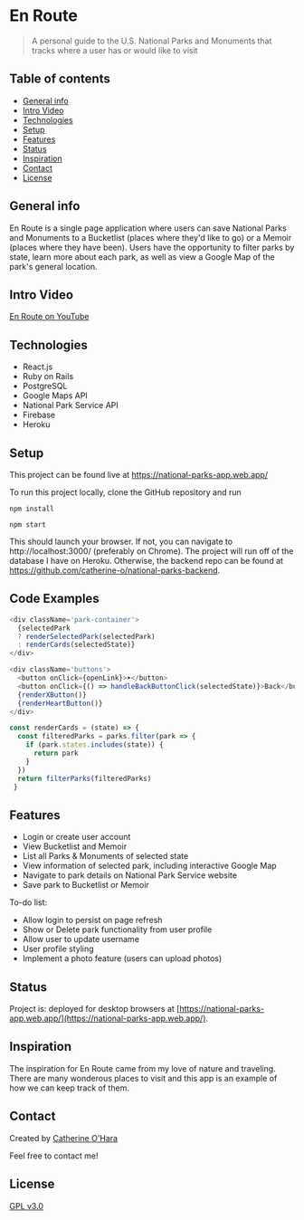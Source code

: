# En Route
> A personal guide to the U.S. National Parks and Monuments that tracks where a user has or would like to visit

## Table of contents
* [General info](#general-info)
* [Intro Video](#intro-video)
* [Technologies](#technologies)
* [Setup](#setup)
* [Features](#features)
* [Status](#status)
* [Inspiration](#inspiration)
* [Contact](#contact)
* [License](#license)

## General info
En Route is a single page application where users can save National Parks and Monuments to a Bucketlist (places where they'd like to go) or a Memoir (places where they have been). Users have the opportunity to filter parks by state, learn more about each park, as well as view a Google Map of the park's general location.

## Intro Video
[En Route on YouTube](https://www.youtube.com/watch?v=WzjgFscnQqE)

## Technologies
* React.js
* Ruby on Rails
* PostgreSQL
* Google Maps API
* National Park Service API
* Firebase
* Heroku

## Setup
This project can be found live at https://national-parks-app.web.app/

To run this project locally, clone the GitHub repository and run

```
npm install

npm start
```
This should launch your browser. If not, you can navigate to http://localhost:3000/ (preferably on Chrome).
The project will run off of the database I have on Heroku. Otherwise, the backend repo can be found at https://github.com/catherine-o/national-parks-backend. 

## Code Examples
```javascript
<div className='park-container'>
  {selectedPark 
  ? renderSelectedPark(selectedPark)
  : renderCards(selectedState)}
</div>
```

```javascript
<div className='buttons'>
  <button onClick={openLink}>➤</button>
  <button onClick={() => handleBackButtonClick(selectedState)}>Back</button>
  {renderXButton()}
  {renderHeartButton()}
</div>
```

```javascript
const renderCards = (state) => {
  const filteredParks = parks.filter(park => {
    if (park.states.includes(state)) {
      return park
    }
  })
  return filterParks(filteredParks)
 }
```


## Features
* Login or create user account
* View Bucketlist and Memoir
* List all Parks & Monuments of selected state
* View information of selected park, including interactive Google Map
* Navigate to park details on National Park Service website
* Save park to Bucketlist or Memoir


To-do list:
* Allow login to persist on page refresh
* Show or Delete park functionality from user profile
* Allow user to update username
* User profile styling
* Implement a photo feature (users can upload photos)


## Status
Project is: deployed for desktop browsers at [https://national-parks-app.web.app/](https://national-parks-app.web.app/).

## Inspiration
The inspiration for En Route came from my love of nature and traveling. There are many wonderous places to visit and this app is an example of how we can keep track of them.

## Contact
Created by [Catherine O'Hara](https://www.linkedin.com/in/catherine-o/)

Feel free to contact me!

## License
[GPL v3.0](https://github.com/catherine-o/national-parks-frontend/blob/master/LICENSE)
